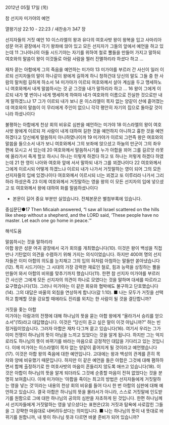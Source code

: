 2012년 05월 17일 (목)

참 선지자 미가야의 예언



열왕기상 22:10 - 22:23 / 새찬송가 347 장


선지자들의 거짓 예언
10 이스라엘의 왕과 유다의 여호사밧 왕이 왕복을 입고 사마리아 성문 어귀 광장에서 각기 왕좌에 앉아 있고 모든 선지자가 그들의 앞에서 예언을 하고 있는데 11 그나아나의 아들 시드기야는 자기를 위하여 철로 뿔들을 만들어 가지고 말하되 여호와의 말씀이 왕이 이것들로 아람 사람을 찔러 진멸하리라 하셨다 하고 …

재차 묻는 아합에게 그의 죽음을 예언하는 미가야
13 미가야를 부르러 간 사신이 일러 이르되 선지자들의 말이 하나같이 왕에게 길하게 하니 청하건대 당신의 말도 그들 중 한 사람의 말처럼 길하게 하소서 14 미가야가 이르되 여호와께서 살아 계심을 두고 맹세하노니 여호와께서 내게 말씀하시는 것 곧 그것을 내가 말하리라 하고 … 16 왕이 그에게 이르되 내가 몇 번이나 네게 맹세하게 하여야 네가 여호와의 이름으로 진실한 것으로만 내게 말하겠느냐 17 그가 이르되 내가 보니 온 이스라엘이 목자 없는 양같이 산에 흩어졌는데 여호와의 말씀이 이 무리에게 주인이 없으니 각각 평안히 자기의 집으로 돌아갈 것이니라 하셨나이다

불평하는 아합에게 천상 회의 비유로 심판을 예언하는 미가야
18 이스라엘의 왕이 여호사밧 왕에게 이르되 저 사람이 내게 대하여 길한 것을 예언하지 아니하고 흉한 것을 예언하겠다고 당신에게 말씀하지 아니하였나이까 19 미가야가 이르되 그런즉 왕은 여호와의 말씀을 들으소서 내가 보니 여호와께서 그의 보좌에 앉으셨고 하늘의 만군이 그의 좌우편에 모시고 서 있는데 20 여호와께서 말씀하시기를 누가 아합을 꾀어 그를 길르앗 라못에 올라가서 죽게 할꼬 하시니 하나는 이렇게 하겠다 하고 또 하나는 저렇게 하겠다 하였는데 21 한 영이 나아와 여호와 앞에 서서 말하되 내가 그를 꾀겠나이다 22 여호와께서 그에게 이르시되 어떻게 하겠느냐 이르되 내가 나가서 거짓말하는 영이 되어 그의 모든 선지자들의 입에 있겠나이다 여호와께서 이르시되 너는 꾀겠고 또 이루리라 나가서 그리하라 하셨은즉 23 이제 여호와께서 거짓말하는 영을 왕의 이 모든 선지자의 입에 넣으셨고 또 여호와께서 왕에 대하여 화를 말씀하셨나이다
* 본문이 길어 중요 부분만 실었습니다. 전체본문은 별첨부록에 있습니다.

중심문단●17 Then Micaiah answered, “I saw all Israel scattered on the hills like sheep without a shepherd, and the LORD said, ‘These people have no master. Let each one go home in peace.’”

해석도움





말씀하시는 것을 말하리라  
아합 왕은 성문 어귀 광장에서 국가 회의를 개최했습니다(10). 이것은 왕이 백성을 직접 만나 기탄없이 의견을 수렴하기 위해 가지는 의식이었습니다. 하지만 400여 명의 선지자들은 이미 아합의 의도를 눈치채고 그의 입의 혀처럼 아첨하는 말들만 쏟아냈습니다(12). 특히 시드기야는 그 시대의 가장 강력한 재료인 철로, 힘과 능력을 상징하는 뿔을 만들어 와서 아합의 비위를 맞추기까지 했습니다(11). 한편 참 선지자 미가야를 부르러 간 사신은 그에게 모든 선지자의 의견이 하나로 모였다는 것을 말하며 대세를 따르라고 요구했습니다(13). 그러나 미가야는 이 같은 회유와 협박에도 불구하고 단호했습니다(14). 그의 대답은 바울의 외침을 연상하게 합니다(갈 1:10).
■ 나는 모두가 거짓을 선택하고 함께할 것을 강요할 때에라도 진리를 외치는 한 사람이 될 것을 결단합니까?

거짓을 좇는 아합  
미가야는 아람과의 전쟁에 대해 하나님의 뜻을 묻는 아합 왕에게 “올라가서 승리를 얻으소서”(15)라고 대답했습니다. 이것은 “당신이 듣고 싶은 말이 이것 아닙니까?” 하는 빈정거림이었습니다. 그러자 아합은 재차 다그쳐 묻고 있습니다(16). 여기서 우리는 그가 이미 전쟁이 하나님의 뜻이 아님을 느끼고 있었다는 것을 알게 됩니다. 하지만 그는 억지로라도 하나님의 뜻이 바뀌기를 바라는 마음으로 긍정적인 대답을 기다리고 있는 것입니다. 이에 미가야는 이스라엘이 목자 없는 양같이 흩어지게 될 것이라고 예언했습니다(17). 이것은 아합 왕의 죽음에 대한 예언입니다. 고대에는 왕과 백성의 관계를 흔히 목자와 양에 비유했기 때문입니다. 하지만 이 같은 예언을 들은 아합은 그것에 대해 폄하하면서 함께 출정하기로 한 여호사밧의 마음이 흔들리지 않도록 애쓰고 있습니다(18). 이것은 아합이 하나님의 뜻을 알게 되더라도 그것에 순종할 마음이 전혀 없었다는 것을 분명히 보여줍니다. 이에 미가야는 ‘아합을 죽이는 최고의 방법은 선지자들에게 거짓말하는 영을 넣는 것’이라는 내용의 천상 회의 비유를 들어 다시 한 번 아합의 심판에 대해 예언하고 있습니다. 결국 아합은 하나님의 뜻을 몰라서가 아니라, 스스로 거짓말에 인도받기를 원함으로 그에 대한 하나님의 공의의 심판을 자초하게 된 것입니다. 한편 하나님께서 선지자들에게 거짓말하는 영을 넣으셨다는 표현은(23) 거짓과 탐욕에 사로잡힌 그들을 그 강퍅한 마음대로 내버려두셨다는 의미입니다.
■ 나는 하나님의 뜻이 내 뜻대로 바뀌기를 원합니까, 내 뜻이 하나님 뜻과 다르면 바꿀 준비가 되어 있습니까?